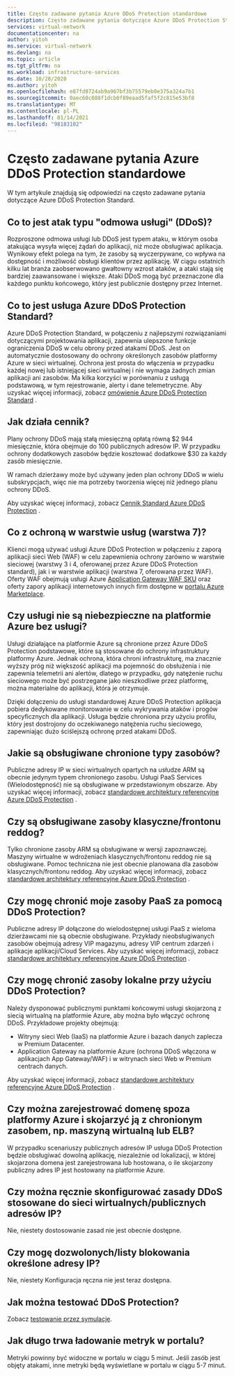 ```yaml
---
title: Często zadawane pytania Azure DDoS Protection standardowe
description: Często zadawane pytania dotyczące Azure DDoS Protection Standard, które pomagają zapewnić ochronę przed atakami DDoS.
services: virtual-network
documentationcenter: na
author: yitoh
ms.service: virtual-network
ms.devlang: na
ms.topic: article
ms.tgt_pltfrm: na
ms.workload: infrastructure-services
ms.date: 10/28/2020
ms.author: yitoh
ms.openlocfilehash: e87fd8724ab9a967bf3b75579eb0e375a324a7b1
ms.sourcegitcommit: 0aec60c088f1dcb0f89eaad5faf5f2c815e53bf8
ms.translationtype: MT
ms.contentlocale: pl-PL
ms.lasthandoff: 01/14/2021
ms.locfileid: "98183102"
---
```

# <a name="azure-ddos-protection-standard-frequent-asked-questions"></a>Często zadawane pytania Azure DDoS Protection standardowe

W tym artykule znajdują się odpowiedzi na często zadawane pytania dotyczące Azure DDoS Protection Standard. 

## <a name="what-is-a-distributed-denial-of-service-ddos-attack"></a>Co to jest atak typu "odmowa usługi" (DDoS)?
Rozproszone odmowa usługi lub DDoS jest typem ataku, w którym osoba atakująca wysyła więcej żądań do aplikacji, niż może obsługiwać aplikacja. Wynikowy efekt polega na tym, że zasoby są wyczerpywane, co wpływa na dostępność i możliwość obsługi klientów przez aplikację. W ciągu ostatnich kilku lat branża zaobserwowano gwałtowny wzrost ataków, a ataki stają się bardziej zaawansowane i większe. Ataki DDoS mogą być przeznaczone dla każdego punktu końcowego, który jest publicznie dostępny przez Internet.

## <a name="what-is-azure-ddos-protection-standard-service"></a>Co to jest usługa Azure DDoS Protection Standard?
Azure DDoS Protection Standard, w połączeniu z najlepszymi rozwiązaniami dotyczącymi projektowania aplikacji, zapewnia ulepszone funkcje ograniczenia DDoS w celu obrony przed atakami DDoS. Jest on automatycznie dostosowany do ochrony określonych zasobów platformy Azure w sieci wirtualnej. Ochrona jest prosta do włączenia w przypadku każdej nowej lub istniejącej sieci wirtualnej i nie wymaga żadnych zmian aplikacji ani zasobów. Ma kilka korzyści w porównaniu z usługą podstawową, w tym rejestrowanie, alerty i dane telemetryczne. Aby uzyskać więcej informacji, zobacz [omówienie Azure DDoS Protection Standard](ddos-protection-overview.md) . 

## <a name="how-does-pricing-work"></a>Jak działa cennik?
Plany ochrony DDoS mają stałą miesięczną opłatą równą $2 944 miesięcznie, która obejmuje do 100 publicznych adresów IP. W przypadku ochrony dodatkowych zasobów będzie kosztować dodatkowe $30 za każdy zasób miesięcznie. 

W ramach dzierżawy może być używany jeden plan ochrony DDoS w wielu subskrypcjach, więc nie ma potrzeby tworzenia więcej niż jednego planu ochrony DDoS.

Aby uzyskać więcej informacji, zobacz [Cennik Standard Azure DDoS Protection](https://azure.microsoft.com/pricing/details/ddos-protection/) .

## <a name="what-about-protection-at-the-service-layer-layer-7"></a>Co z ochroną w warstwie usług (warstwa 7)?
Klienci mogą używać usługi Azure DDoS Protection w połączeniu z zaporą aplikacji sieci Web (WAF) w celu zapewnienia ochrony zarówno w warstwie sieciowej (warstwy 3 i 4, oferowanej przez Azure DDoS Protection standard), jak i w warstwie aplikacji (warstwa 7, oferowana przez WAF). Oferty WAF obejmują usługi Azure [Application Gateway WAF SKU](../web-application-firewall/ag/ag-overview.md?toc=%2fazure%2fvirtual-network%2ftoc.json) oraz oferty zapory aplikacji internetowych innych firm dostępne w [portalu Azure Marketplace](https://azuremarketplace.microsoft.com/marketplace/apps?page=1&search=web%20application%20firewall).

## <a name="are-services-unsafe-in-azure-without-the-service"></a>Czy usługi nie są niebezpieczne na platformie Azure bez usługi?
Usługi działające na platformie Azure są chronione przez Azure DDoS Protection podstawowe, które są stosowane do ochrony infrastruktury platformy Azure. Jednak ochrona, która chroni infrastrukturę, ma znacznie wyższy próg niż większość aplikacji ma pojemność do obsłużenia i nie zapewnia telemetrii ani alertów, dlatego w przypadku, gdy natężenie ruchu sieciowego może być postrzegane jako nieszkodliwe przez platformę, można materialne do aplikacji, która je otrzymuje. 

Dzięki dołączeniu do usługi standardowej Azure DDoS Protection aplikacja pobiera dedykowane monitorowanie w celu wykrywania ataków i progów specyficznych dla aplikacji. Usługa będzie chroniona przy użyciu profilu, który jest dostrojony do oczekiwanego natężenia ruchu sieciowego, zapewniając dużo ściślejszą ochronę przed atakami DDoS.

## <a name="what-are-the-supported-protected-resource-types"></a>Jakie są obsługiwane chronione typy zasobów?
Publiczne adresy IP w sieci wirtualnych opartych na usłudze ARM są obecnie jedynym typem chronionego zasobu. Usługi PaaS Services (Wielodostępność) nie są obsługiwane w przedstawionym obszarze. Aby uzyskać więcej informacji, zobacz [standardowe architektury referencyjne Azure DDoS Protection](ddos-protection-reference-architectures.md) .

## <a name="are-classicrdfe-protected-resources-supported"></a>Czy są obsługiwane zasoby klasyczne/frontonu reddog?
Tylko chronione zasoby ARM są obsługiwane w wersji zapoznawczej. Maszyny wirtualne w wdrożeniach klasycznych/frontonu reddog nie są obsługiwane. Pomoc techniczna nie jest obecnie planowana dla zasobów klasycznych/frontonu reddog. Aby uzyskać więcej informacji, zobacz [standardowe architektury referencyjne Azure DDoS Protection](ddos-protection-reference-architectures.md) .

## <a name="can-i-protect-my-paas-resources-using-ddos-protection"></a>Czy mogę chronić moje zasoby PaaS za pomocą DDoS Protection?
Publiczne adresy IP dołączone do wielodostępnej usługi PaaS z wieloma dzierżawcami nie są obecnie obsługiwane. Przykłady nieobsługiwanych zasobów obejmują adresy VIP magazynu, adresy VIP centrum zdarzeń i aplikacje aplikacji/Cloud Services. Aby uzyskać więcej informacji, zobacz [standardowe architektury referencyjne Azure DDoS Protection](ddos-protection-reference-architectures.md) .

## <a name="can-i-protect-my-on-premise-resources-using-ddos-protection"></a>Czy mogę chronić zasoby lokalne przy użyciu DDoS Protection?
Należy dysponować publicznymi punktami końcowymi usługi skojarzoną z siecią wirtualną na platformie Azure, aby można było włączyć ochronę DDoS. Przykładowe projekty obejmują:
- Witryny sieci Web (IaaS) na platformie Azure i bazach danych zaplecza w Premium Datacenter. 
- Application Gateway na platformie Azure (ochrona DDoS włączona w aplikacjach App Gateway/WAF) i w witrynach sieci Web w Premium centrach danych.

Aby uzyskać więcej informacji, zobacz [standardowe architektury referencyjne Azure DDoS Protection](ddos-protection-reference-architectures.md) .

## <a name="can-i-register-a-domain-outside-of-azure-and-associate-that-to-a-protected-resource-like-vm-or-elb"></a>Czy można zarejestrować domenę spoza platformy Azure i skojarzyć ją z chronionym zasobem, np. maszyną wirtualną lub ELB?
W przypadku scenariuszy publicznych adresów IP usługa DDoS Protection będzie obsługiwać dowolną aplikację, niezależnie od lokalizacji, w której skojarzona domena jest zarejestrowana lub hostowana, o ile skojarzony publiczny adres IP jest hostowany na platformie Azure. 

## <a name="can-i-manually-configure-the-ddos-policy-applied-to-the-vnetspublic-ips"></a>Czy można ręcznie skonfigurować zasady DDoS stosowane do sieci wirtualnych/publicznych adresów IP?
Nie, niestety dostosowanie zasad nie jest obecnie dostępne.

## <a name="can-i-allowlistblocklist-specific-ip-addresses"></a>Czy mogę dozwolonych/listy blokowania określone adresy IP?
Nie, niestety Konfiguracja ręczna nie jest teraz dostępna.

## <a name="how-can-i-test-ddos-protection"></a>Jak można testować DDoS Protection?
Zobacz [testowanie przez symulacje](test-through-simulations.md).

## <a name="how-long-does-it-take-for-the-metrics-to-load-on-portal"></a>Jak długo trwa ładowanie metryk w portalu?
Metryki powinny być widoczne w portalu w ciągu 5 minut. Jeśli zasób jest objęty atakami, inne metryki będą wyświetlane w portalu w ciągu 5-7 minut. 
    
